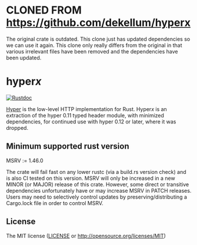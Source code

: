 # CLONED FROM https://github.com/dekellum/hyperx
The original crate is outdated. This clone just has updated dependencies so we can use it again.
This clone only really differs from the original in that various irrelevant files have been removed and the dependencies have been updated.

# hyper*x*

[![Rustdoc](https://docs.rs/hyperx/badge.svg)](https://docs.rs/hyperx)

[Hyper] is the low-level HTTP implementation for Rust. Hyper*x* is an
e*x*traction of the hyper 0.11 typed header module, with minimized
dependencies, for continued use with hyper 0.12 or later,
where it was dropped.

[Hyper]: https://github.com/hyperium/hyper

## Minimum supported rust version

MSRV := 1.46.0

The crate will fail fast on any lower rustc (via a build.rs version check) and
is also CI tested on this version. MSRV will only be increased in a new MINOR
(or MAJOR) release of this crate. However, some direct or transitive
dependencies unfortunately have or may increase MSRV in PATCH releases. Users
may need to selectively control updates by preserving/distributing a Cargo.lock
file in order to control MSRV.

## License

The MIT license ([LICENSE](LICENSE) or http://opensource.org/licenses/MIT)
